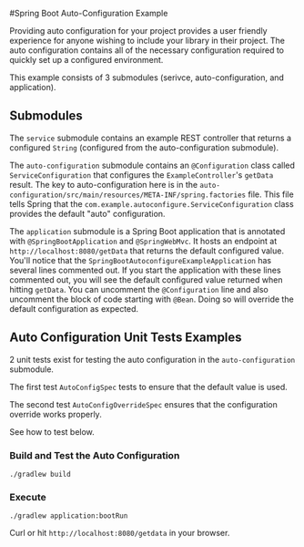 
#Spring Boot Auto-Configuration Example

Providing auto configuration for your project provides a user friendly experience for anyone wishing to include your library in their project.  The auto configuration contains all of the necessary configuration required to quickly set up a configured environment.

This example consists of 3 submodules (serivce, auto-configuration, and application).

## Submodules 

The `service` submodule contains an example REST controller that returns a configured `String` (configured from the auto-configuration submodule).

The `auto-configuration` submodule contains an `@Configuration` class called `ServiceConfiguration` that configures the `ExampleController`'s `getData` result.  The key to auto-configuration here is in the `auto-configuration/src/main/resources/META-INF/spring.factories` file.  This file tells Spring that the `com.example.autoconfigure.ServiceConfiguration` class provides the default "auto" configuration.

The `application` submodule is a Spring Boot application that is annotated with `@SpringBootApplication` and `@SpringWebMvc`.  It hosts an endpoint at `http://localhost:8080/getData` that returns the default configured value.  You'll notice that the `SpringBootAutoconfigureExampleApplication` has several lines commented out.  If you start the application with these lines commented out, you will see the default configured value returned when hitting `getData`.  You can uncomment the `@Configuration` line and also uncomment the block of code starting with `@Bean`.  Doing so will override the default configuration as expected.

## Auto Configuration Unit Tests Examples

2 unit tests exist for testing the auto configuration in the `auto-configuration` submodule.

The first test `AutoConfigSpec` tests to ensure that the default value is used.

The second test `AutoConfigOverrideSpec` ensures that the configuration override works properly.

See how to test below.

### Build and Test the Auto Configuration

    ./gradlew build

### Execute

	./gradlew application:bootRun


Curl or hit `http://localhost:8080/getdata` in your browser.
